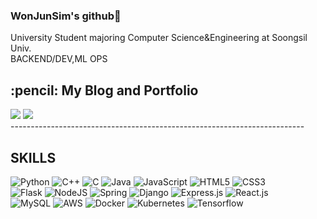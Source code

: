 ### WonJunSim's github:punch:
University Student majoring Computer Science&Engineering at Soongsil Univ.<br>
BACKEND/DEV,ML OPS<br>
 <h2> :pencil: My Blog and Portfolio</h2>
 <a href="https://velog.io/@makemyway-kr" target="_blank"><img src="https://img.shields.io/badge/Velog-20c997?style=flat-square&logo=Vimeo&logoColor=white"/></a>
 <a href="https://wonjunsim.notion.site/JUN-4d24dfb2994d4d5fbde53adc26ccee05" target="_blank">
    <img src="https://img.shields.io/badge/Portfolio-000000?style=flat-square&logo=Notion&logoColor=white"/>
 </a>
 <br>
-------------------------------------------------------------------------

<h2> SKILLS </h2>

![Python](https://img.shields.io/badge/python-3670A0?style=for-the-badge&logo=python&logoColor=ffdd54) ![C++](https://img.shields.io/badge/c++-%2300599C.svg?style=for-the-badge&logo=c%2B%2B&logoColor=white) ![C](https://img.shields.io/badge/c-%2300599C.svg?style=for-the-badge&logo=c&logoColor=white) ![Java](https://img.shields.io/badge/java-%23ED8B00.svg?style=for-the-badge&logo=java&logoColor=white)  ![JavaScript](https://img.shields.io/badge/javascript-%23323330.svg?style=for-the-badge&logo=javascript&logoColor=%23F7DF1E)
![HTML5](https://img.shields.io/badge/html5-%23E34F26.svg?style=for-the-badge&logo=html5&logoColor=white) ![CSS3](https://img.shields.io/badge/css3-%231572B6.svg?style=for-the-badge&logo=css3&logoColor=white)<br>
![Flask](https://img.shields.io/badge/Flask-000000?style=for-the-badge&logo=flask&logoColor=white) 
 ![NodeJS](https://img.shields.io/badge/node.js-6DA55F?style=for-the-badge&logo=node.js&logoColor=white) ![Spring](https://img.shields.io/badge/Spring-%236db33f.svg?style=for-the-badge&logo=spring&logoColor=white) ![Django](https://img.shields.io/badge/django-%23092E20.svg?style=for-the-badge&logo=django&logoColor=white) ![Express.js](https://img.shields.io/badge/express.js-%23404d59.svg?style=for-the-badge&logo=express&logoColor=%2361DAFB) ![React.js](https://img.shields.io/badge/React-20232A?style=for-the-badge&logo=react&logoColor=61DAFB) <br> ![MySQL](https://img.shields.io/badge/mysql-%2300f.svg?style=for-the-badge&logo=mysql&logoColor=white)
 ![AWS](https://img.shields.io/badge/AWS-%23FF9900.svg?style=for-the-badge&logo=amazon-aws&logoColor=white)
 ![Docker](https://img.shields.io/badge/Docker-%230db7ed.svg?style=for-the-badge&logo=docker&logoColor=white) ![Kubernetes](https://img.shields.io/badge/kubernetes-FFFFFF?style=for-the-badge&logo=Kubernetes&logoColor=326CE5)
![Tensorflow](https://img.shields.io/badge/TensorFlow-FF6F00?style=for-the-badge&logo=tensorflow&logoColor=white)<br>
</center>
